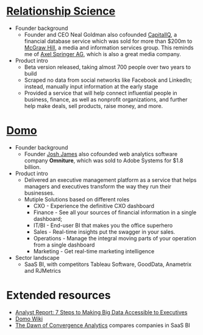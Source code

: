# [Relationship Science](https://www.relsci.com/)
* Founder background
	* Founder and CEO Neal Goldman also cofounded [CapitalIQ](https://www.capitaliq.com/‎), a financial database service which was sold for more than $200m to [McGraw Hill](http://en.wikipedia.org/wiki/McGraw-Hill_Financial), a media and information services group. This reminds me of [Axel Springer AG](http://en.wikipedia.org/wiki/Axel_Springer_AG), which is also a great media company.
* Product intro
	* Beta version released, taking almost 700 people over two years to build
	* Scraped no data from social networks like Facebook and LinkedIn; instead, manually input information at the early stage
	* Provided a service that will help connect influential people in business, finance, as well as nonprofit organizations, and further help make deals, sell products, raise money, and more.
	
# [Domo](http://www.domo.com/)
* Founder background
	* Founder [Josh James](http://en.wikipedia.org/wiki/Josh_James) also cofounded web analytics software company __Omniture__, which was sold to Adobe Systems for $1.8 billion.
* Product intro
	* Delivered an executive management platform as a service that helps managers and executives transform the way they run their businesses. 
	* Mutiple Solutions based on different roles
		* CXO - Experience the definitive CXO dashboard
		* Finance - See all your sources of financial information in a single dashboard; 
		* IT/BI - End-user BI that makes you the office superhero
		* Sales - Real-time insights put the swagger in your sales.
		* Operations - Manage the integral moving parts of your operation from a single dashboard
		* Marketing - Get real-time marketing intelligence
* Sector landscape
	* SaaS BI, with competitors Tableau Software, GoodData, Anametrix and RJMetrics
	
# Extended resources
* [Analyst Report: 7 Steps to Making Big Data Accessible to Executives](https://docs.google.com/file/d/0BzmAcFvLH4GfV1k3WVpRVW5RLXc/edit?usp=sharing)
* [Domo Wiki](http://wiki.domo.com/confluence/dashboard.action)
* [The Dawn of Convergence Analytics](http://www.clickz.com/clickz/column/2198207/the-dawn-of-convergence-analytics) compares companies in SaaS BI
